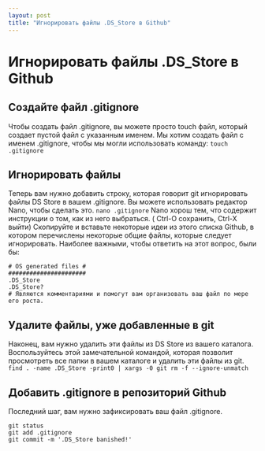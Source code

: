 ```yaml
---
layout: post
title: "Игнорировать файлы .DS_Store в Github"
---
```


# Игнорировать файлы .DS_Store в Github

## Создайте файл .gitignore
Чтобы создать файл .gitignore, вы можете просто touch файл, который создает пустой файл с указанным именем. Мы хотим создать файл с именем .gitignore, чтобы мы могли использовать команду:
`touch .gitignore`

## Игнорировать файлы
Теперь вам нужно добавить строку, которая говорит git игнорировать файлы DS Store в вашем .gitignore. Вы можете использовать редактор Nano, чтобы сделать это.
`nano .gitignore`
Nano хорош тем, что содержит инструкции о том, как из него выбраться. ( Ctrl-O сохранить, Ctrl-X выйти)
Скопируйте и вставьте некоторые идеи из этого списка Github, в котором перечислены некоторые общие файлы, которые следует игнорировать. Наиболее важными, чтобы ответить на этот вопрос, были бы:
```
# OS generated files #
######################
.DS_Store
.DS_Store?
# Являются комментариями и помогут вам организовать ваш файл по мере его роста.
```
## Удалите файлы, уже добавленные в git
Наконец, вам нужно удалить эти файлы из DS Store из вашего каталога.
Воспользуйтесь этой замечательной командой, которая позволит просмотреть все папки в вашем каталоге и удалить эти файлы из git.
`find . -name .DS_Store -print0 | xargs -0 git rm -f --ignore-unmatch`

## Добавить .gitignore в репозиторий Github
Последний шаг, вам нужно зафиксировать ваш файл .gitignore.
```
git status
git add .gitignore
git commit -m '.DS_Store banished!'
```